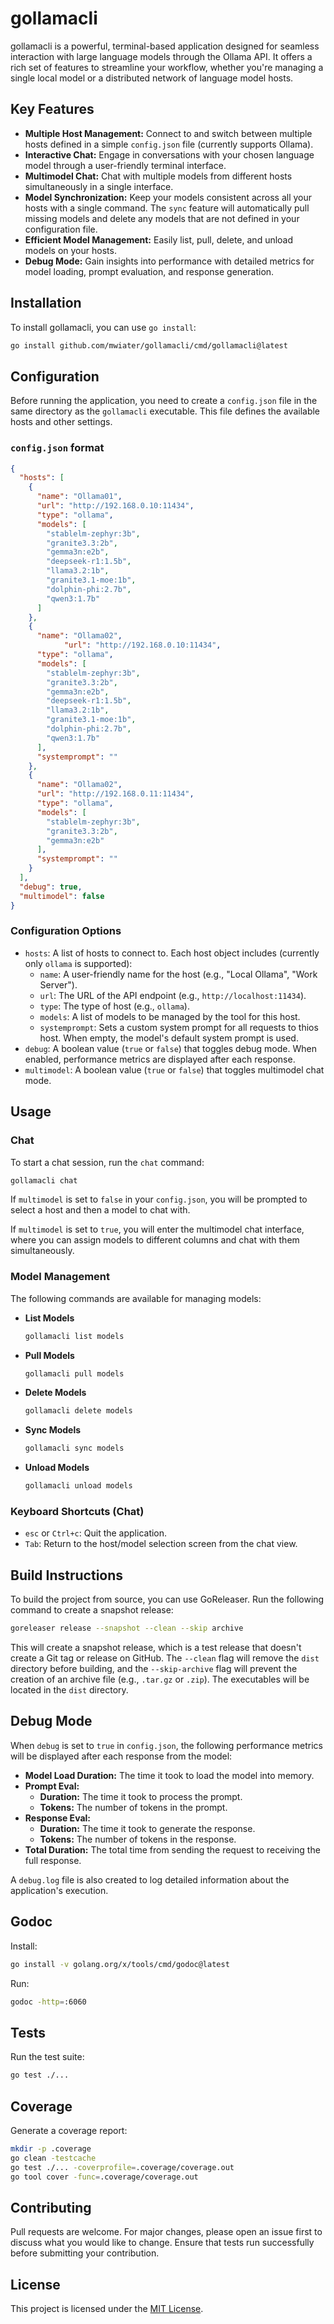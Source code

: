 # gollamacli

gollamacli is a powerful, terminal-based application designed for seamless interaction with large language models through the Ollama API. It offers a rich set of features to streamline your workflow, whether you're managing a single local model or a distributed network of language model hosts.

## Key Features

- **Multiple Host Management:** Connect to and switch between multiple hosts defined in a simple `config.json` file (currently supports Ollama).
- **Interactive Chat:** Engage in conversations with your chosen language model through a user-friendly terminal interface.
- **Multimodel Chat:** Chat with multiple models from different hosts simultaneously in a single interface.
- **Model Synchronization:** Keep your models consistent across all your hosts with a single command. The `sync` feature will automatically pull missing models and delete any models that are not defined in your configuration file.
- **Efficient Model Management:** Easily list, pull, delete, and unload models on your hosts.
- **Debug Mode:** Gain insights into performance with detailed metrics for model loading, prompt evaluation, and response generation.

## Installation

To install gollamacli, you can use `go install`:

```bash
go install github.com/mwiater/gollamacli/cmd/gollamacli@latest
```

## Configuration

Before running the application, you need to create a `config.json` file in the same directory as the `gollamacli` executable. This file defines the available hosts and other settings.

### `config.json` format

```json
{
  "hosts": [
    {
      "name": "Ollama01",
      "url": "http://192.168.0.10:11434",
      "type": "ollama",
      "models": [
        "stablelm-zephyr:3b",
        "granite3.3:2b",
        "gemma3n:e2b",
        "deepseek-r1:1.5b",
        "llama3.2:1b",
        "granite3.1-moe:1b",
        "dolphin-phi:2.7b",
        "qwen3:1.7b"
      ]
    },
    {
      "name": "Ollama02",
            "url": "http://192.168.0.10:11434",
      "type": "ollama",
      "models": [
        "stablelm-zephyr:3b",
        "granite3.3:2b",
        "gemma3n:e2b",
        "deepseek-r1:1.5b",
        "llama3.2:1b",
        "granite3.1-moe:1b",
        "dolphin-phi:2.7b",
        "qwen3:1.7b"
      ],
      "systemprompt": ""
    },
    {
      "name": "Ollama02",
      "url": "http://192.168.0.11:11434",
      "type": "ollama",
      "models": [
        "stablelm-zephyr:3b",
        "granite3.3:2b",
        "gemma3n:e2b"
      ],
      "systemprompt": ""
    }
  ],
  "debug": true,
  "multimodel": false
}
```

### Configuration Options

- `hosts`: A list of hosts to connect to. Each host object includes (currently only `ollama` is supported):
  - `name`: A user-friendly name for the host (e.g., "Local Ollama", "Work Server").
  - `url`: The URL of the API endpoint (e.g., `http://localhost:11434`).
  - `type`: The type of host (e.g., `ollama`).
  - `models`: A list of models to be managed by the tool for this host.
  - `systemprompt`: Sets a custom system prompt for all requests to thios host. When empty, the model's default system prompt is used.
- `debug`: A boolean value (`true` or `false`) that toggles debug mode. When enabled, performance metrics are displayed after each response.
- `multimodel`: A boolean value (`true` or `false`) that toggles multimodel chat mode.

## Usage

### Chat

To start a chat session, run the `chat` command:

```bash
gollamacli chat
```

If `multimodel` is set to `false` in your `config.json`, you will be prompted to select a host and then a model to chat with.

If `multimodel` is set to `true`, you will enter the multimodel chat interface, where you can assign models to different columns and chat with them simultaneously.

### Model Management

The following commands are available for managing models:

- **List Models**
  ```bash
  gollamacli list models
  ```
- **Pull Models**
  ```bash
  gollamacli pull models
  ```
- **Delete Models**
  ```bash
  gollamacli delete models
  ```
- **Sync Models**
  ```bash
  gollamacli sync models
  ```
- **Unload Models**
  ```bash
  gollamacli unload models
  ```

### Keyboard Shortcuts (Chat)

- `esc` or `Ctrl+c`: Quit the application.
- `Tab`: Return to the host/model selection screen from the chat view.

## Build Instructions

To build the project from source, you can use GoReleaser. Run the following command to create a snapshot release:

```bash
goreleaser release --snapshot --clean --skip archive
```

This will create a snapshot release, which is a test release that doesn't create a Git tag or release on GitHub. The `--clean` flag will remove the `dist` directory before building, and the `--skip-archive` flag will prevent the creation of an archive file (e.g., `.tar.gz` or `.zip`). The executables will be located in the `dist` directory.

## Debug Mode

When `debug` is set to `true` in `config.json`, the following performance metrics will be displayed after each response from the model:

- **Model Load Duration:** The time it took to load the model into memory.
- **Prompt Eval:**
  - **Duration:** The time it took to process the prompt.
  - **Tokens:** The number of tokens in the prompt.
- **Response Eval:**
  - **Duration:** The time it took to generate the response.
  - **Tokens:** The number of tokens in the response.
- **Total Duration:** The total time from sending the request to receiving the full response.

A `debug.log` file is also created to log detailed information about the application's execution.

## Godoc

Install:

```bash
go install -v golang.org/x/tools/cmd/godoc@latest
```

Run:

```bash
godoc -http=:6060
```

## Tests

Run the test suite:

```bash
go test ./...
```

## Coverage

Generate a coverage report:

```bash
mkdir -p .coverage
go clean -testcache
go test ./... -coverprofile=.coverage/coverage.out
go tool cover -func=.coverage/coverage.out
```

## Contributing

Pull requests are welcome. For major changes, please open an issue first to discuss what you would like to change. Ensure that tests run successfully before submitting your contribution.

## License

This project is licensed under the [MIT License](LICENSE).
